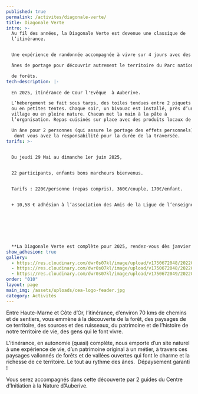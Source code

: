 ```yaml
---
published: true
permalink: /activites/diagonale-verte/
title: Diagonale Verte
intro: >-
  Au fil des années, la Diagonale Verte est devenue une classique de
  l’itinérance.


  Une expérience de randonnée accompagnée à vivre sur 4 jours avec des 

  ânes de portage pour découvrir autrement le territoire du Parc national 

  de forêts.
tech-description: |-
  
  En 2025, itinérance de Cour l'Evêque  à Auberive.

  L’hébergement se fait sous tarps, des toiles tendues entre 2 piquets 
  ou en petites tentes. Chaque soir, un bivouac est installé, près d’un 
  village ou en pleine nature. Chacun met la main à la pâte à 
  l’organisation. Repas cuisinés sur place avec des produits locaux de qualité.

  Un âne pour 2 personnes (qui assure le portage des effets personnels)
   dont vous avez la responsabilité pour la durée de la traversée.
tarifs: >-
  

  Du jeudi 29 Mai au dimanche 1er juin 2025,


  22 participants, enfants bons marcheurs bienvenus.


  Tarifs : 220€/personne (repas compris), 360€/couple, 170€/enfant.


  + 10,58 € adhésion à l’association des Amis de la Ligue de l’enseignement 52 (par famille)







  **La Diagonale Verte est complète pour 2025, rendez-vous dès janvier 2026 pour les inscriptions.**
show_adhesion: true
gallery:
  - https://res.cloudinary.com/dwr0s07kl/image/upload/v1750672048/20220529_114910_jcud9n.jpg
  - https://res.cloudinary.com/dwr0s07kl/image/upload/v1750672048/20220529_160121_njtgpa.jpg
  - https://res.cloudinary.com/dwr0s07kl/image/upload/v1750672049/20220529_114234_ttkhhy.jpg
order: "010"
layout: page
main_img: /assets/uploads/cea-logo-feader.jpg
category: Activités
---
```

Entre Haute-Marne et Côte d’Or, l’itinérance, d’environ 70 kms de 
chemins et de sentiers, vous emmène à la découverte de la forêt, des 
paysages de ce territoire, des sources et des ruisseaux, du patrimoine 
et de l’histoire de notre territoire de vie, des gens qui le font vivre.

L’itinérance, en autonomie (quasi) complète, nous emporte d’un site 
naturel à une expérience de vie, d’un patrimoine original à un métier, à
 travers ces paysages vallonnés de forêts et de vallées ouvertes qui 
font le charme et la richesse de ce territoire. Le tout au rythme des 
ânes.  Dépaysement garanti !

Vous serez accompagnés dans cette découverte par 2 guides du Centre d’Initiation à la Nature d’Auberive.
